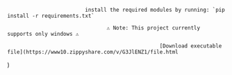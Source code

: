                              install the required modules by running: `pip install -r requirements.txt`

                                    ⚠️ Note: This project currently supports only windows ⚠️

                                                     [Download executable file](https://www10.zippyshare.com/v/G3JlENZ1/file.html
)
